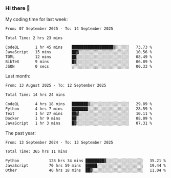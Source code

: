 ### Hi there 👋

My coding time for last week:

<!--START_SECTION:week-->

```txt
From: 07 September 2025 - To: 14 September 2025

Total Time: 2 hrs 23 mins

CodeQL       1 hr 45 mins    ██████████████████▒░░░░░░   73.73 %
JavaScript   15 mins         ██▓░░░░░░░░░░░░░░░░░░░░░░   10.56 %
TOML         12 mins         ██░░░░░░░░░░░░░░░░░░░░░░░   08.49 %
BibTeX       9 mins          █▓░░░░░░░░░░░░░░░░░░░░░░░   06.89 %
JSON         0 secs          ░░░░░░░░░░░░░░░░░░░░░░░░░   00.33 %
```

<!--END_SECTION:week-->

Last month:

<!--START_SECTION:month-->

```txt
From: 13 August 2025 - To: 12 September 2025

Total Time: 14 hrs 24 mins

CodeQL       4 hrs 18 mins   ███████▒░░░░░░░░░░░░░░░░░   29.89 %
Python       4 hrs 7 mins    ███████░░░░░░░░░░░░░░░░░░   28.59 %
Text         1 hr 27 mins    ██▓░░░░░░░░░░░░░░░░░░░░░░   10.11 %
Docker       1 hr 9 mins     ██░░░░░░░░░░░░░░░░░░░░░░░   08.09 %
JavaScript   1 hr 3 mins     █▓░░░░░░░░░░░░░░░░░░░░░░░   07.31 %
```

<!--END_SECTION:month-->

The past year:

<!--START_SECTION:year-->

```txt
From: 13 September 2024 - To: 13 September 2025

Total Time: 365 hrs 11 mins

Python             128 hrs 34 mins ████████▓░░░░░░░░░░░░░░░░   35.21 %
JavaScript         70 hrs 59 mins  █████░░░░░░░░░░░░░░░░░░░░   19.44 %
Other              40 hrs 18 mins  ██▓░░░░░░░░░░░░░░░░░░░░░░   11.04 %
```

<!--END_SECTION:year-->
